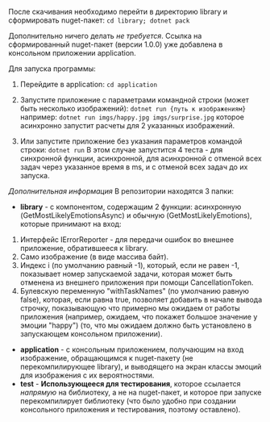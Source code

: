 После скачивания необходимо перейти в директорию library и сформировать nuget-пакет:
        ```
        cd library; dotnet pack
        ```

Дополнительно ничего делать *не требуется*. Ссылка на сформированный nuget-пакет (версии 1.0.0) уже добавлена в консольном приложении application.

Для запуска программы:
1. Перейдите в application:
        ```
        cd application
        ```
2. Запустите приложение с параметрами командной строки (может быть несколько изображений):
        ```
        dotnet run {путь к изображениям}
        ```
     например:
        ```
        dotnet run imgs/happy.jpg imgs/surprise.jpg
        ```
     которое асинхронно запустит расчеты для 2 указанных изображений.

3. Или запустите приложение без указания параметров командой строки:
        ```
        dotnet run
        ```
В этом случае запустится 4 теста - для синхронной функции, асинхронной, для асинхронной с отменой всех задач через указанное время в ms, и с отменой всех задач до их запуска.


*Дополнительная информация*
В репозитории находятся 3 папки:
* **library** - с компонентом, содержащим 2 функции: асинхронную (GetMostLikelyEmotionsAsync) и обычную (GetMostLikelyEmotions), которые принимают на вход:
1. Интерфейс IErrorReporter - для передачи ошибок во внешнее приложение, обратившееся к library.
2. Само изображение (в виде массива байт).
3. Индекс i (по умолчанию равный -1), который, если не равен -1, показывает номер запускаемой задачи, которая может быть отменена из внешнего приложения при помощи CancellationToken.
4. Булевскую переменную "withTaskNames" (по умолчанию равную false), которая, если равна true, позволяет добавить в начале вывода строчку, показывающую что примерно мы ожидаем от работы приложения (например, ожидаем, что покажет большое значение у эмоции "happy") (то, что мы ожидаем должно быть установлено в запускающем консольном приложении).

* **application** - с консольным приложением, получающим на вход изображение, обращающимся к nuget-пакету (не перекомпилирующее library), и выводящего на экран классы эмоций для изображения с их вероятностями.
* **test** - **Использующееся для тестирования**, которое ссылается *напрямую* на библиотеку, а не на nuget-пакет, и которое при запуске перекомпилирует библиотеку (что было удобно при создании консольного приложения и тестирования, поэтому оставлено).
